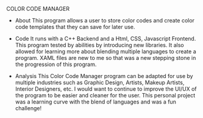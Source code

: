 COLOR CODE MANAGER

* About
This program allows a user to store color codes and create color code templates that they can save for later use.

* Code
It runs with a C++ Backend and a Html, CSS, Javascript Frontend.
This program tested by abilities by introducing new libraries.
It also allowed for learning more about blending multiple languages to create a program.
XAML files are new to me so that was a new stepping stone in the progression of this program.

* Analysis
This Color Code Manager program can be adapted for use by multiple industries such as Graphic Design, Artists, Makeup Artists, Interior Designers, etc.
I would want to continue to improve the UI/UX of the program to be easier and cleaner for the user.
This personal project was a learning curve with the blend of languages and was a fun challenge!
